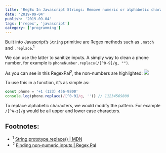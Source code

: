 ```yaml
---
title: 'RegEx In Javascript Strings: Remove numeric or alphabetic characters'
date: '2019-09-04'
publish: '2019-09-04'
tags: ['regex', 'javascript']
category: ['programming']
---
```


Built into Javascript’s `String` primitive are Regex methods such as `.match` and `.replace`.<sup>1</sup>

We can use the latter to sanitize inputs. A simply way to clean a phone number, for example is `phoneNumber.replace(/[^0-9]/g, "")`.

As you can see in this RegexPal<sup>2</sup>, the non-numbers are highlighted:
![](&&&SFLOCALFILEPATH&&&84A7585C-79E0-4644-84FD-6956C5317A0F.png)

To use this in a function, it’s as simple as:

```javascript
const phone = '+1 (123) 456-9800'
console.log(phone.replace(/[^0-9]/g, '')) // 11234569800
```

To replace alphabetic characters, we would modify the pattern. For example `/[^A-z]/g` would be all upper and lower case characters.

## Footnotes:

-   <sup>1</sup> [String.prototype.replace() | MDN](https://developer.mozilla.org/en-US/docs/Web/JavaScript/Reference/Global_Objects/String/replace)
-   <sup>2</sup> [Finding non-numeric inputs | Regex Pal](https://www.regexpal.com/?fam=111143)
